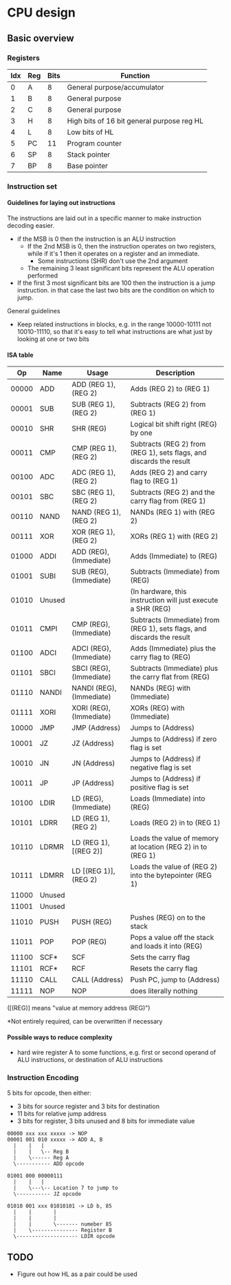 # CPU design

## Basic overview

### Registers
Idx | Reg | Bits | Function |
----|-----|------|----------|
0   | A   | 8    | General purpose/accumulator
1   | B   | 8    | General purpose
2   | C   | 8    | General purpose
3   | H   | 8    | High bits of 16 bit general purpose reg HL
4   | L   | 8    | Low bits of HL
5   | PC  | 11   | Program counter
6   | SP  | 8    | Stack pointer
7   | BP  | 8    | Base pointer


### Instruction set

#### Guidelines for laying out instructions
The instructions are laid out in a specific manner to make instruction decoding easier.
- if the MSB is 0 then the instruction is an ALU instruction
    - If the 2nd MSB is 0, then the instruction operates on two registers, while if it's 1 then it operates on a register and an immediate.
        - Some instructions (SHR) don't use the 2nd argument
    - The remaining 3 least significant bits represent the ALU operation performed
- If the first 3 most significant bits are 100 then the instruction is a jump instruction. in that case the last two bits are the condition on which to jump.

General guidelines
- Keep related instructions in blocks, e.g. in the range 10000-10111 not 10010-11110, so that it's easy to tell what instructions are what just by looking at one or two bits 

#### ISA table
Op    | Name   | Usage                               | Description                                                                |
------|--------|-------------------------------------|----------------------------------------------------------------------------|
00000 | ADD    | ADD  (REG 1), (REG 2)               | Adds (REG 2) to (REG 1)
00001 | SUB    | SUB  (REG 1), (REG 2)               | Subtracts (REG 2) from (REG 1)
00010 | SHR    | SHR  (REG)                          | Logical bit shift right (REG) by one
00011 | CMP    | CMP  (REG 1), (REG 2)               | Subtracts (REG 2) from (REG 1), sets flags, and discards the result
00100 | ADC    | ADC  (REG 1), (REG 2)               | Adds (REG 2) and carry flag to (REG 1)
00101 | SBC    | SBC  (REG 1), (REG 2)               | Subtracts (REG 2) and the carry flag from (REG 1)
00110 | NAND   | NAND (REG 1), (REG 2)               | NANDs (REG 1) with (REG 2) 
00111 | XOR    | XOR  (REG 1), (REG 2)               | XORs (REG 1) with (REG 2)
01000 | ADDI   | ADD  (REG), (Immediate)             | Adds (Immediate) to (REG)
01001 | SUBI   | SUB  (REG), (Immediate)             | Subtracts (Immediate) from (REG)
01010 | Unused |                                     | (In hardware, this instruction will just execute a SHR (REG)
01011 | CMPI   | CMP   (REG), (Immediate)            | Subtracts (Immediate) from (REG 1), sets flags, and discards the result
01100 | ADCI   | ADCI  (REG), (Immediate)            | Adds (Immediate) plus the carry flag to (REG) 
01101 | SBCI   | SBCI  (REG), (Immediate)            | Subtracts (Immediate) plus the carry flat from (REG)
01110 | NANDI  | NANDI (REG), (Immediate)            | NANDs (REG) with (Immediate)
01111 | XORI   | XORI  (REG), (Immediate)            | XORs (REG) with (Immediate)
10000 | JMP    | JMP  (Address)                      | Jumps to (Address)
10001 | JZ     | JZ   (Address)                      | Jumps to (Address) if zero flag is set
10010 | JN     | JN   (Address)                      | Jumps to (Address) if negative flag is set
10011 | JP     | JP   (Address)                      | Jumps to (Address) if positive flag is set
10100 | LDIR   | LD   (REG), (Immediate)             | Loads (Immediate) into (REG)
10101 | LDRR   | LD   (REG 1), (REG 2)               | Loads (REG 2) in to (REG 1)
10110 | LDRMR  | LD   (REG 1), [(REG 2)]             | Loads the value of memory at location (REG 2) in to (REG 1)
10111 | LDMRR  | LD   [(REG 1)], (REG 2)             | Loads the value of (REG 2) into the bytepointer (REG 1)
11000 | Unused
11001 | Unused
11010 | PUSH   | PUSH (REG)                          | Pushes (REG) on to the stack
11011 | POP    | POP  (REG)                          | Pops a value off the stack and loads it into (REG)
11100 | SCF*   | SCF                                 | Sets the carry flag
11101 | RCF*   | RCF                                 | Resets the carry flag
11110 | CALL   | CALL (Address)                      | Push PC, jump to (Address)
11111 | NOP    | NOP                                 | does literally nothing

([(REG)] means "value at memory address (REG)")

*Not entirely required, can be overwritten if necessary

#### Possible ways to reduce complexity
- hard wire register A to some functions, e.g. first or second operand of ALU instructions, or destination of ALU instructions

### Instruction Encoding

5 bits for opcode, then either:
-    3 bits for source register and 3 bits for destination  
-    11 bits for relative jump address    
-    3 bits for register, 3 bits unused and 8 bits for immediate value
```
00000 xxx xxx xxxxx -> NOP
00001 001 010 xxxxx -> ADD A, B
  |    |   |  
  |    |   \-- Reg B
  |    \------ Reg A
  \----------- ADD opcode
```

```
01001 000 00000111
  |    |   |
  |    \---\-- Location 7 to jump to
  \----------- JZ opcode
```

```
01010 001 xxx 01010101 -> LD b, 85
  |    |       |      
  |    |       |
  |    |       \------- numeber 85
  |    \--------------- Register B
  \-------------------- LDIR opcode
```

## TODO
- Figure out how HL as a pair could be used
